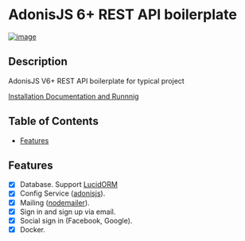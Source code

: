 # AdonisJS 6+ REST API boilerplate

[![image](https://miro.medium.com/v2/resize:fit:1400/1*9fWIkINvrOfiQwQsmg9UJQ.png)](https://github.com/new?template_name=adonisjs-boilerplate&template_owner=Tagada216)

## Description <!-- omit in toc -->

AdonisJS V6+ REST API boilerplate for typical project

[Installation Documentation and Runnnig](/docs/installing-and-running.md)

## Table of Contents <!-- omit in toc -->
- [Features](#features)

## Features

- [x] Database. Support [LucidORM](https://lucid.adonisjs.com/docs/introduction)
- [x] Config Service ([adonisjs](https://docs.adonisjs.com/guides/config-providers)).
- [x] Mailing ([nodemailer](https://www.npmjs.com/package/nodemailer)).
- [x] Sign in and sign up via email.
- [x] Social sign in (Facebook, Google).
- [x] Docker.